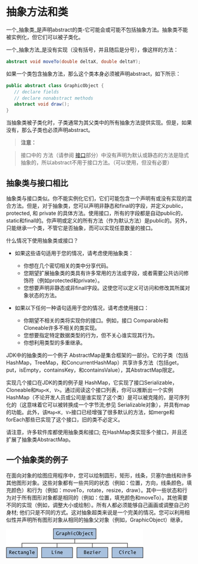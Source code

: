 # 抽象方法和类

一个_抽象类_是声明abstract的类-它可能会或可能不包括抽象方法。抽象类不能被实例化，但它们可以被子类化。

一个_抽象方法_是没有实现（没有括号，并且随后是分号），像这样的方法：

```java
abstract void moveTo(double deltaX, double deltaY);
```

如果一个类包含抽象方法，那么这个类本身必须被声明abstract，如下所示：

```java
public abstract class GraphicObject {
   // declare fields
   // declare nonabstract methods
   abstract void draw();
}
```
当抽象类被子类化时，子类通常为其父类中的所有抽象方法提供实现。但是，如果没有，那么子类也必须声明abstract。

> **注意：**

> 接口中的  方法（请参阅 [接口](//content/java/iandi/createinterface.md)部分）中没有声明为默认或静态的方法是隐式抽象的，所以abstract不用于接口方法。（可以使用，但没有必要）

## 抽象类与接口相比

抽象类与接口类似。你不能实例化它们，它们可能包含一个声明有或没有实现的混合方法。但是，对于抽象类，您可以声明非静态和final的字段，并定义public，protected, 和 private 的具体方法。使用接口，所有的字段都是自动public的，static和finall的。你声明或定义的所有方法（作为默认方法）是public的。另外，只能继承一个类，不管它是否抽象，而可以实现任意数量的接口。

什么情况下使用抽象类或接口？

* 如果这些语句适用于您的情况，请考虑使用抽象类：
   * 你想在几个密切相关的类中分享代码。
   * 您期望扩展抽象类的类具有许多常用的方法或字段，或者需要公共访问修饰符（例如protected和private）。
   * 您想要声明非静态或非finall字段。这使您可以定义可访问和修改其所属对象状态的方法。
 
 * 如果以下任何一种语句适用于您的情况，请考虑使用接口：    
   * 你期望不相关的类将实现你的接口。例如，接口 Comparable和 Cloneable许多不相关的类实现。
   * 您想要指定特定数据类型的行为，但不关心谁实现其行为。
   * 你想利用类型的多重继承。
   
   
JDK中的抽象类的一个例子 AbstractMap是集合框架的一部分。它的子类（包括HashMap，TreeMap，和ConcurrentHashMap）共享许多方法（包括get，put，isEmpty，containsKey，和containsValue），其AbstractMap限定。


实现几个接口在JDK的类的例子是 HashMap，它实现了接口Serializable，Cloneable和`Map<K, V>`。通过阅读这个接口列表，你可以推断出一个实例HashMap（不论开发人员或公司是谁实现了这个类）是可以被克隆的，是可序列化的（这意味着它可以被转换成一个字节流;参见 Serializable对象），并具有map的功能。此外，该`Map<K, V>`接口已经增强了很多默认的方法，如merge和forEach那些已实现了这个接口，旧的类不必定义。

请注意，许多软件库都使用抽象类和接口; 在HashMap类实现多个接口，并且还扩展了抽象类AbstractMap。


## 一个抽象类的例子
在面向对象的绘图应用程序中，您可以绘制圆形，矩形，线条，贝塞尔曲线和许多其他图形对象。这些对象都有一些共同的状态（例如：位置，方向，线条颜色，填充颜色）和行为（例如：moveTo，rotate，resize，draw）。其中一些状态和行为对于所有图形对象都是相同的（例如：位置，填充颜色和moveTo）。其他需要不同的实现（例如，调整大小或绘制）。所有人都必须能够自己画画或调整自己的身材; 他们只是不同的方式。这对抽象超类来说是一个完美的情况。您可以利用相似性并声明所有图形对象从相同的抽象父对象（例如，GraphicObject）继承，

![](/assets/java/iandi/classes-graphicObject.gif)
   
   
   
   